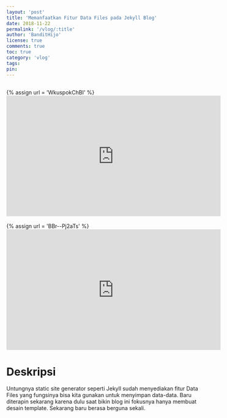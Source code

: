 ```yaml
---
layout: 'post'
title: 'Memanfaatkan Fitur Data Files pada Jekyll Blog'
date: 2018-11-22
permalink: '/vlog/:title'
author: 'BanditHijo'
license: true
comments: true
toc: true
category: 'vlog'
tags:
pin:
---
```


<div style="margin-top:30px;"></div>
<!-- EMBED CONTAINER: YOUTUBE -->
{% assign url = 'WkuspokChBI' %}
<div class='embed-container'>
<iframe width="560" height="315" src="https://www.youtube.com/embed/{{ url }}" frameborder="0" allow="accelerometer; autoplay; encrypted-media; gyroscope; picture-in-picture" allowfullscreen></iframe>
</div>
<br>
<!-- EMBED CONTAINER: YOUTUBE -->
{% assign url = 'BBr--Pj2aTs' %}
<div class='embed-container'>
<iframe width="560" height="315" src="https://www.youtube.com/embed/{{ url }}" frameborder="0" allow="accelerometer; autoplay; encrypted-media; gyroscope; picture-in-picture" allowfullscreen></iframe>
</div>

# Deskripsi

Untungnya static site generator seperti Jekyll sudah menyediakan fitur Data Files yang fungsinya bisa kita gunakan untuk menyimpan data-data. Baru diterapin sekarang karena dulu saat bikin blog ini fokusnya hanya membuat desain template. Sekarang baru berasa berguna sekali.
